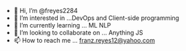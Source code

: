 - 👋 Hi, I’m @freyes2284
- 👀 I’m interested in ...DevOps and Client-side programming 
- 🌱 I’m currently learning ... ML NLP 
- 💞️ I’m looking to collaborate on ... Anything JS
- 📫 How to reach me ... franz.reyes12@yahoo.com

<!---
freyes2284/freyes2284 is a ✨ special ✨ repository because its `README.md` (this file) appears on your GitHub profile.
You can click the Preview link to take a look at your changes.
--->
